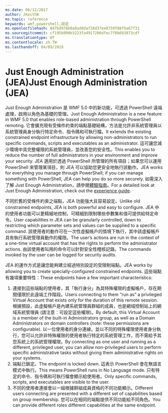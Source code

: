 ```yaml
---
ms.date: 06/12/2017
author: JKeithB
ms.topic: reference
keywords: wmf,powershell,設定
ms.openlocfilehash: 847bd978b0a8ad8daf26d37ee8759f88fba67f31
ms.sourcegitcommit: cf195b090b3223fa4917206dfec7f0b603873cdf
ms.translationtype: HT
ms.contentlocale: zh-TW
ms.lasthandoff: 04/09/2018
---
```

# <a name="just-enough-administration-jea"></a><span data-ttu-id="13563-102">Just Enough Administration (JEA)</span><span class="sxs-lookup"><span data-stu-id="13563-102">Just Enough Administration (JEA)</span></span>
<span data-ttu-id="13563-103">Just Enough Administration 是 WMF 5.0 中的新功能，可透過 PowerShell 遠端處理，啟用以角色為基礎的管理。</span><span class="sxs-lookup"><span data-stu-id="13563-103">Just Enough Administration is a new feature in WMF 5.0 that enables role-based administration through PowerShell remoting.</span></span>  <span data-ttu-id="13563-104">它會擴充現有受條件約束的端點基礎結構，方法是允許非系統管理員以系統管理員身分執行特定命令、指令碼和可執行檔。</span><span class="sxs-lookup"><span data-stu-id="13563-104">It extends the existing constrained endpoint infrastructure by allowing non-administrators to run specific commands, scripts and executables as an administrator.</span></span>  <span data-ttu-id="13563-105">這可讓您減少環境中具完整權限的系統管理員，並改善您的安全性。</span><span class="sxs-lookup"><span data-stu-id="13563-105">This enables you to reduce the number of full administrators in your environment and improve your security.</span></span>  <span data-ttu-id="13563-106">JEA 適用於透過 PowerShell 所管理的所有項目；如果您可以運用 PowerShell 來管理某項目，則 JEA 可以協助您更安全地執行該動作。</span><span class="sxs-lookup"><span data-stu-id="13563-106">JEA works for everything you manage through PowerShell; if you can manage something with PowerShell, JEA can help you do so more securely.</span></span>  <span data-ttu-id="13563-107">如需深入了解 Just Enough Administration，請參閱[體驗指南](http://aka.ms/JEA)。</span><span class="sxs-lookup"><span data-stu-id="13563-107">For a detailed look at Just Enough Administration, check out the [experience guide](http://aka.ms/JEA).</span></span>

<span data-ttu-id="13563-108">不同於舊的受條件約束之端點，JEA 功能強大且容易設定。</span><span class="sxs-lookup"><span data-stu-id="13563-108">Unlike old constrained endpoints, JEA is both powerful and easy to configure.</span></span>  <span data-ttu-id="13563-109">JEA 中的使用者功能可以更精細地控制，可精細到限制哪些參數集和值可提供給特定命令。</span><span class="sxs-lookup"><span data-stu-id="13563-109">User capabilities in JEA can be granularly controlled, down to restricting which parameter sets and values can be supplied to a specific command.</span></span> <span data-ttu-id="13563-110">該使用者的動作可在一次性虛擬帳戶的情境下執行，其中該虛擬帳戶具有執行系統管理員動作的權限。</span><span class="sxs-lookup"><span data-stu-id="13563-110">The user’s actions are run in the context of a one-time virtual account that has the rights to perform the administrator actions.</span></span>  <span data-ttu-id="13563-111">由該使用者叫用的命令可以針對安全性稽核記錄。</span><span class="sxs-lookup"><span data-stu-id="13563-111">The commands invoked by the user can be logged for security audits.</span></span>

<span data-ttu-id="13563-112">JEA 的運作方式是讓您能夠建立經過特別設定的受限制端點。</span><span class="sxs-lookup"><span data-stu-id="13563-112">JEA works by allowing you to create specially-configured constrained endpoints.</span></span>  <span data-ttu-id="13563-113">這些端點有幾項重要特性：</span><span class="sxs-lookup"><span data-stu-id="13563-113">These endpoints have a few important characteristics:</span></span>

1. <span data-ttu-id="13563-114">連接到這些端點的使用者，其「執行身分」為具特殊權限的虛擬帳戶，存在期間僅限於此遠端工作階段。</span><span class="sxs-lookup"><span data-stu-id="13563-114">Users connecting to them “run as” a privileged Virtual Account that exists only for the duration of this remote session.</span></span>  <span data-ttu-id="13563-115">根據預設，此虛擬帳戶是內建系統管理員群組的成員，也是網域控制站上的網域系統管理員 (請注意︰可設定這些權限)。</span><span class="sxs-lookup"><span data-stu-id="13563-115">By default, this Virtual Account is a member of the built-in Administrators group, as well as a Domain Administrators on domain controllers (note: these permissions are configurable).</span></span> <span data-ttu-id="13563-116">以一位使用者的身分連線，並以不同的特殊權限使用者身分執行，您可以允許非特殊權限的使用者執行特定的系統管理工作，而不需給予其您系統上的系統管理權限。</span><span class="sxs-lookup"><span data-stu-id="13563-116">By connecting as one user and running as a different, privileged user, you can allow non-privileged users to perform specific administrative tasks without giving them administrative rights on your systems.</span></span>
2. <span data-ttu-id="13563-117">端點已鎖定。</span><span class="sxs-lookup"><span data-stu-id="13563-117">The endpoint is locked down.</span></span>  <span data-ttu-id="13563-118">這表示 PowerShell 會在無語言模式中執行。</span><span class="sxs-lookup"><span data-stu-id="13563-118">This means PowerShell runs in No Language mode.</span></span>  <span data-ttu-id="13563-119">只有特定的命令、指令碼和可執行檔會顯示給使用者。</span><span class="sxs-lookup"><span data-stu-id="13563-119">Only specific commands, scripts, and executables are visible to the user.</span></span>
3. <span data-ttu-id="13563-120">不同的使用者連接會以一組根據群組成員資格的不同功能顯示。</span><span class="sxs-lookup"><span data-stu-id="13563-120">Different users connecting are presented with a different set of capabilities based on group membership.</span></span>  <span data-ttu-id="13563-121">您可以在相同的端點提供不同功能給不同角色。</span><span class="sxs-lookup"><span data-stu-id="13563-121">You can provide different roles different capabilities at the same endpoint.</span></span>